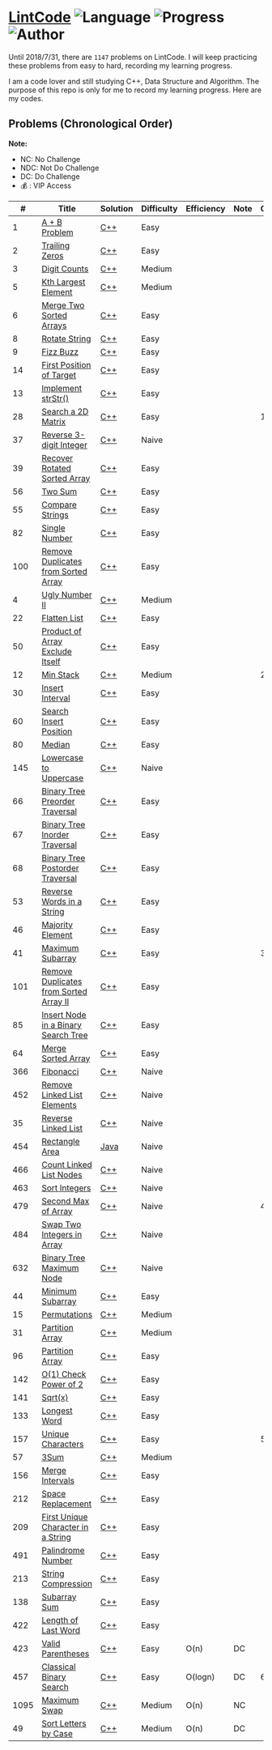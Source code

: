 # [LintCode](http://www.lintcode.com/en/problem/) ![Language](https://img.shields.io/badge/language-C%2B%2B-orange.svg) ![Progress](https://img.shields.io/badge/progress-55%2F1542-ff69b4.svg) ![Author](https://img.shields.io/badge/Author-Cray%20Xu-blue.svg)

Until 2018/7/31, there are `1147` problems on LintCode.
I will keep practicing these problems from easy to hard, recording my learning progress.

I am a code lover and still studying C++, Data Structure and Algorithm.
The purpose of this repo is only for me to record my learning progress.
Here are my codes.

## Problems (Chronological Order)
**Note:**
- NC: No Challenge
- NDC: Not Do Challenge  
- DC: Do Challenge  
- :moneybag: : VIP Access

| # | Title | Solution | Difficulty | Efficiency | Note | Count |
|---| ----- | -------- | ---------- | ---------- | ---- | ----- |
| 1 |[A + B Problem](https://www.lintcode.com/problem/a-b-problem/description)| [C++](./C++/a-b-problem.cpp) | Easy |
| 2 |[Trailing Zeros](https://www.lintcode.com/problem/trailing-zeros/description)| [C++](./C++/trailing-zeros.cpp) | Easy |
| 3 |[Digit Counts](https://www.lintcode.com/problem/digit-counts/description)| [C++](./C++/digit-counts.cpp) | Medium |
| 5 |[Kth Largest Element](https://www.lintcode.com/problem/kth-largest-element/description)| [C++](./C++/kth-largest-element.cpp) | Medium |
| 6 |[Merge Two Sorted Arrays](https://lintcode.com/problem/merge-two-sorted-arrays/description)| [C++](./C++/merge-two-sorted-arrays.cpp) | Easy |
| 8 |[Rotate String](https://lintcode.com/problem/rotate-string/description)| [C++](./C++/rotate-string.cpp) | Easy |
| 9 |[Fizz Buzz](https://lintcode.com/problem/fizz-buzz/description)| [C++](./C++/fizz-buzz.cpp) | Easy |
| 14 |[First Position of Target](https://lintcode.com/problem/first-position-of-target/description)| [C++](./C++/first-position-of-target.cpp) | Easy |
| 13 |[Implement strStr()](https://lintcode.com/problem/implement-strstr/description)| [C++](./C++/implement-strstr.cpp) | Easy |
| 28 |[Search a 2D Matrix](https://www.lintcode.com/problem/search-a-2d-matrix/description)| [C++](./C++/search-a-2d-matrix.cpp) | Easy | | | 10 |
| 37 |[Reverse 3-digit Integer](https://www.lintcode.com/problem/reverse-3-digit-integer/description)| [C++](./C++/reverse-3-digit-integer.cpp) | Naive |
| 39 |[Recover Rotated Sorted Array](https://www.lintcode.com/problem/recover-rotated-sorted-array/description)| [C++](./C++/recover-rotated-sorted-array.cpp) | Easy |
| 56 |[Two Sum](https://www.lintcode.com/problem/two-sum/description)| [C++](./C++/two-sum.cpp) | Easy |
| 55 |[Compare Strings](https://www.lintcode.com/problem/compare-strings/description)| [C++](./C++/compare-strings.cpp) | Easy |
| 82 |[Single Number](https://www.lintcode.com/problem/single-number/description)| [C++](./C++/single-number.cpp) | Easy |
| 100 |[Remove Duplicates from Sorted Array](https://www.lintcode.com/problem/remove-duplicates-from-sorted-array/description)| [C++](./C++/remove-duplicates-from-sorted-array.cpp) | Easy |
| 4 |[Ugly Number II](https://lintcode.com/problem/ugly-number-ii/description)| [C++](./C++/ugly-number-ii.cpp) | Medium |
| 22 |[Flatten List](https://lintcode.com/problem/flatten-list/description)| [C++](./C++/flatten-list.cpp) | Easy |
| 50 |[Product of Array Exclude Itself](https://lintcode.com/problem/product-of-array-exclude-itself/description)| [C++](./C++/product-of-array-exclude-itself.cpp) | Easy |
| 12 |[Min Stack](https://www.lintcode.com/problem/min-stack/description)| [C++](./C++/min-stack.cpp) | Medium | | | 20 |
| 30 |[Insert Interval](https://lintcode.com/problem/insert-interval/description)| [C++](./C++/insert-interval.cpp) | Easy |
| 60 |[Search Insert Position](https://lintcode.com/problem/search-insert-position/description)| [C++](./C++/search-insert-position.cpp) | Easy |
| 80 |[Median](https://lintcode.com/problem/median/description)| [C++](./C++/median.cpp) | Easy |
| 145 |[Lowercase to Uppercase](https://lintcode.com/problem/lowercase-to-uppercase/description)| [C++](./C++/lowercase-to-uppercase.cpp) | Naive |
| 66 |[Binary Tree Preorder Traversal](https://lintcode.com/problem/binary-tree-preorder-traversal/description)| [C++](./C++/binary-tree-preorder-traversal.cpp) | Easy |
| 67 |[Binary Tree Inorder Traversal](https://lintcode.com/problem/binary-tree-inorder-traversal/description)| [C++](./C++/binary-tree-inorder-traversal.cpp) | Easy |
| 68 |[Binary Tree Postorder Traversal](https://lintcode.com/problem/binary-tree-postorder-traversal/description)| [C++](./C++/binary-tree-postorder-traversal.cpp) | Easy |
| 53 |[Reverse Words in a String](https://www.lintcode.com/problem/reverse-words-in-a-string/description)| [C++](./C++/reverse-words-in-a-string.cpp) | Easy |
| 46 |[Majority Element](https://www.lintcode.com/problem/majority-element/description)| [C++](./C++/majority-element.cpp) | Easy |
| 41 |[Maximum Subarray](https://www.lintcode.com/problem/maximum-subarray/description)| [C++](./C++/maximum-subarray.cpp) | Easy | | | 30 |
| 101 |[Remove Duplicates from Sorted Array II](https://www.lintcode.com/problem/remove-duplicates-from-sorted-array-ii/description)| [C++](./C++/remove-duplicates-from-sorted-array-ii.cpp) | Easy |
| 85 |[Insert Node in a Binary Search Tree](https://lintcode.com/problem/insert-node-in-a-binary-search-tree/description)| [C++](./C++/insert-node-in-a-binary-search-tree.cpp) | Easy |
| 64 |[Merge Sorted Array](https://lintcode.com/problem/merge-sorted-array/description)| [C++](./C++/merge-sorted-array.cpp) | Easy |
| 366 |[Fibonacci](https://lintcode.com/problem/fibonacci/description)| [C++](./C++/fibonacci.cpp) | Naive |
| 452 |[Remove Linked List Elements](https://lintcode.com/problem/remove-linked-list-elements/description)| [C++](./C++/remove-linked-list-elements.cpp) | Naive |
| 35 |[Reverse Linked List](https://lintcode.com/problem/reverse-linked-list/description)| [C++](./C++/reverse-linked-list.cpp) | Naive |
| 454 |[Rectangle Area](https://lintcode.com/problem/rectangle-area/description)| [Java](./C++/rectangle-area.java) | Naive |
| 466 |[Count Linked List Nodes](https://lintcode.com/problem/count-linked-list-nodes/description)| [C++](./C++/count-linked-list-nodes.cpp) | Naive |
| 463 |[Sort Integers](https://lintcode.com/problem/sort-integers/description)| [C++](./C++/sort-integers.cpp) | Naive |
| 479 |[Second Max of Array](https://lintcode.com/problem/second-max-of-array/description)| [C++](./C++/second-max-of-array.cpp) | Naive | | | 40 |
| 484 |[Swap Two Integers in Array](https://lintcode.com/problem/swap-two-integers-in-array/description)| [C++](./C++/swap-two-integers-in-array.cpp) | Naive |
| 632 |[Binary Tree Maximum Node](https://lintcode.com/problem/binary-tree-maximum-node/description)| [C++](./C++/binary-tree-maximum-node.cpp) | Naive |
| 44 |[Minimum Subarray](https://lintcode.com/problem/minimum-subarray/description)| [C++](./C++/minimum-subarray.cpp) | Easy |
| 15 |[Permutations](https://lintcode.com/problem/permutations/description)| [C++](./C++/permutations.cpp) | Medium |
| 31 |[Partition Array](https://lintcode.com/problem/partition-array/description)| [C++](./C++/partition-array.cpp) | Medium |
| 96 |[Partition Array](https://www.lintcode.com/problem/partition-list/description)| [C++](./C++/partition-list.cpp) | Easy |
| 142 |[O(1) Check Power of 2](https://www.lintcode.com/problem/o1-check-power-of-2/description)| [C++](./C++/o1-check-power-of-2.cpp) | Easy |
| 141 |[Sqrt(x)](https://www.lintcode.com/problem/sqrtx/description)| [C++](./C++/sqrtx.cpp) | Easy |
| 133 |[Longest Word](https://www.lintcode.com/problem/longest-word/description)| [C++](./C++/longest-word.cpp) | Easy |
| 157 |[Unique Characters](https://www.lintcode.com/problem/unique-characters/description)| [C++](./C++/unique-characters.cpp) | Easy | | | 50 |
| 57 |[3Sum](https://www.lintcode.com/problem/3sum/description)| [C++](./C++/3sum.cpp) | Medium |
| 156 |[Merge Intervals](https://www.lintcode.com/problem/merge-intervals/description)| [C++](./C++/merge-intervals.cpp) | Easy |
| 212 |[Space Replacement](https://www.lintcode.com/problem/space-replacement/description)| [C++](./C++/space-replacement.cpp) | Easy |
| 209 |[First Unique Character in a String](https://www.lintcode.com/problem/first-unique-character-in-a-string/description)| [C++](./C++/first-unique-character-in-a-string.cpp) | Easy |
| 491 |[Palindrome Number](https://www.lintcode.com/problem/palindrome-number/description)| [C++](./C++/palindrome-number.cpp) | Easy |
| 213 |[String Compression](https://www.lintcode.com/problem/string-compression/description)| [C++](./C++/string-compression.cpp) | Easy |
| 138 |[Subarray Sum](https://www.lintcode.com/problem/subarray-sum/description)| [C++](./C++/subarray-sum.cpp) | Easy |
| 422 |[Length of Last Word](https://www.lintcode.com/problem/length-of-last-word/description)| [C++](./C++/length-of-last-word.cpp) | Easy |
| 423 |[Valid Parentheses](https://www.lintcode.com/problem/valid-parentheses/description)| [C++](./C++/valid-parentheses.cpp) | Easy | O(n) | DC |
| 457 |[Classical Binary Search](https://www.lintcode.com/problem/classical-binary-search/description)| [C++](./C++/classical-binary-search.cpp) | Easy | O(logn) | DC | 60 |
| 1095 |[Maximum Swap](https://www.lintcode.com/problem/maximum-swap/description)| [C++](./C++/maximum-swap.cpp) | Medium | O(n) | NC |
| 49 |[Sort Letters by Case](https://www.lintcode.com/problem/sort-letters-by-case/description)| [C++](./C++/sort-letters-by-case.cpp) | Medium | O(n) | DC |
 
